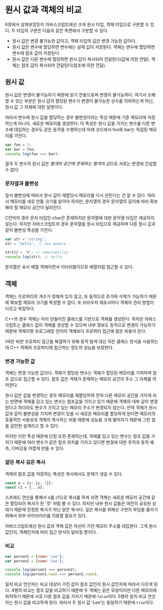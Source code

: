 # 원시 값과 객체의 비교

6장에서 살펴보았듯이 자바스크립트에선 크게 윈시 타입, 객체 타입으로 구분할 수 있다. 두 타입의 구분은 다음과 같은 측면에서 구분할 수 있다.

- 원시 값은 변경 불가능한 값이고, 객체 타입의 값은 변경 가능한 값이다.
- 원시 값은 변수에 할당하면 변수에는 실제 값이 저장된다. 객체는 변수에 할당하면 변수에 참조 값이 저장된다.
- 원시 값은 다른 변수에 할당하면 원시 값이 복사되어 전달된다(값에 의한 전달). 객체는 참조 값이 복사되어 전달된다(참조에 의한 전달).

## 원시 값

원시 값은 변경이 불가능하기 때문에 읽기 전용으로써 변경이 불가능하다. 여기서 오해할 수 있는 부분은 원시 값이 할당된 변수가 변경이 불가능한 상수를 의마하는게 아닌, 원시 값 그 자체에 대한 설명이다.

따라서 변수에 원시 값을 할당하는 경우 불변성이라는 특성 때문에 기존 메모리에 저장하는게 아니라, 새로운 메모리를 생성한다. 이 특성은 원시 값을 가지는 변수를 다른 변수에 대입하는 경우도 같은 동작을 수행하는데 아래 코드에서 foo와 bar는 독립된 메모리를 가진다.

```javascript
var foo = 3;
var bar = foo;
console.log(foo === bar);
```

 결국 두 변수의 원시 값은 *별개의 공간에 존재하는 별개의 값*으로 서로는 변경에 간섭할 수 없다.

### 문자열과 불변성

앞서 불변성에 따라서 원시 값이 재할당시 메모리를 다시 만든다는 건 알 수 있다. 따라서 메모리를 새로 만들 크기를 알아야 하지만, 문자열의 경우 문자열의 길이에 따라 확보해야 할 메모리 공간이 달라진다.

C언어의 경우 문자 타입인 char은 존재하지만 문자열에 대한 문자열 타입은 제공하지 않는다. 하지만 자바스크립트의 경우 문자열을 원시 타입으로 제공하며 다른 원시 값과 같이 불변성 특성을 가진다.

```javascript
var str = 'string';
str = 'hello'; // new memory

str[0] = 'H'; // immutability
console.log(str); // hello
```

문자열은 유사 배열 객체이면서 이터러블이므로 배열처럼 접근할 수 있다.

## 객체

객체는 프로퍼티의 개수가 정해져 있지 않고, 또 동적으로 추가와 삭제가 가능하기 때문에 확보할 메모리 크기를 특정할 수 없다. 또 브라우저 제조사마다 객체의 관리 방법이 다르고 복잡하다.

C++의 경우 객체는 미리 만들어진 클래스를 기반으로 객체를 생성한다. 하지만 자바스크립트는 클래스 없이 객체를 생성할 수 있으며 내부 정보도 동적으로 변경이 가능하기 때문에 객체지향 프로그래밍 언어의 객체보다 프로퍼티 접근에 많은 비용이 든다.

 V8은 비싼 프로퍼티 접근을 해결하기 위해 동적 탐색 대신 히든 클래스 방식을 사용하는데 C++ 객체의 프로퍼티에 접근하는 정도의 성능을 보장한다.

### 변경 가능한 값

객체는 변경 가능한 값이다. 객체가 할당된 변수는 객체가 할당된 메모리를 기억하며 참조 값으로 접근할 수 있다. 참조 값은 객체가 존재하는 메모리 공간의 주소 그 자체를 의미한다.

원시 값은 값을 변경하는 경우 메모리를 재할당하여 전혀 다른 메모리 공간을 가지게 되는 반면에 객체를 담고 있는 변수는 참조값을 가지고 있기 때문에 객체의 내부 값이 변경된다고 하더라도 변수가 가지고 있는 메모리 주소가 변경되지 않는다. 만약 객체가 원시 값과 같이 불변성을 가지며 변경이 있을 시 새로운 메모리를 할당하게 된다면 메모리의 효율적인 사용성과 객체의 복사하는 비용 때문에 성능을 크게 떨어지기 때문에 그런 점을 감안한 설계라고 할 수 있다.

하지만 이런 특성 때문에 단점 또한 존재하는데, 객체를 담고 있는 변수는 참조 값을 가지기 때문에 여러 변수가 같은 참조 위치를 가지고 있다면 변경에 대한 추적과 동작 예측, 디버깅을 어렵게 만들 수 있다.

### 얕은 복사 깊은 복사

객체의 참조 값을 저장하는 특성은 복사에서도 문제가 생길 수 있다.

```javascript
const o = {x: {y: 1}};
const c1 = {...o};
```

스프레드 연산을 통해서 o를 c1으로 복사를 하게 되면 객체는 새로운 메모리 공간에 같은 할당되어 복사가 된 '것' 처럼 볼 수 있다. 하지만 내부 원시 값들은 여전히 공유된 상태기 때문에 진정한 복사가 아닌 얕은 복사다. 깊은 복사를 위해선 구현의 부담을 줄이기 위해서 외부 라이브러리를 이용할 필요가 있다.

자바스크립트에선 원시 값과 객체 값은 자신이 가진 메모리 주소를 대입한다. 그게 원시 값인지, 객체인지에 따라 접근 방식이 달라질 뿐이다.

### 비교

```javascript
var person1 = {name:'Lee'};
var person2 = {name:'Lee'};

console.log(person1 === person2);
console.log(person1.name === person2.name);
```

일치 비교 연산자는 비교 대상이 가진 값이 참조 값인지 원시 값인지에 따라서 다르게 된다. 4행의 비교는 참조 값을 비교하기 때문에 두 객체는 같은 모양이지만 다른 메모리에 위치하기 때문에 서로 다른 참조 값을 가지기 때문에 `false`이다. 5행의 일치 비교 연산자는 원시 값을 비교하게 된다. 따라서 두 원시 값 'Lee'는 동일하기 때문에 `true`이다.
